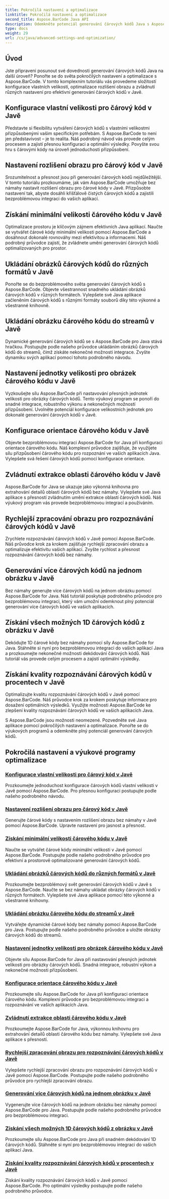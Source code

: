 ```yaml
---
title: Pokročilá nastavení a optimalizace
linktitle: Pokročilá nastavení a optimalizace
second_title: Aspose.BarCode Java API
description: Odemkněte potenciál generování čárových kódů Java s Aspose.BarCode. Nakonfigurujte vlastní velikosti, optimalizujte rozlišení obrazu a nastavení hlavního čárového kódu pro bezproblémovou integraci.
type: docs
weight: 29
url: /cs/java/advanced-settings-and-optimization/
---
```


## Úvod

Jste připraveni posunout své dovednosti generování čárových kódů Java na další úroveň? Ponořte se do světa pokročilých nastavení a optimalizace s Aspose.BarCode. V tomto komplexním tutoriálu vás provedeme složitostí konfigurace vlastních velikostí, optimalizace rozlišení obrazu a zvládnutí různých nastavení pro efektivní generování čárových kódů v Javě.

## Konfigurace vlastní velikosti pro čárový kód v Javě

Představte si flexibilitu vytváření čárových kódů s vlastními velikostmi přizpůsobenými vašim specifickým potřebám. S Aspose.BarCode to není jen představivost – je to realita. Náš podrobný návod vás provede celým procesem a zajistí přesnou konfiguraci a optimální výsledky. Povyšte svou hru s čárovými kódy na úroveň jednoduchosti přizpůsobení.

## Nastavení rozlišení obrazu pro čárový kód v Javě

Srozumitelnost a přesnost jsou při generování čárových kódů nejdůležitější. V tomto tutoriálu prozkoumáme, jak vám Aspose.BarCode umožňuje bez námahy nastavit rozlišení obrazu pro čárové kódy v Javě. Přizpůsobte nastavení tak, abyste dosáhli křišťálově čistých čárových kódů a zajistili bezproblémovou integraci do vašich aplikací.

## Získání minimální velikosti čárového kódu v Javě

Optimalizace prostoru je klíčovým zájmem efektivních Java aplikací. Naučte se vytvářet čárové kódy minimální velikosti pomocí Aspose.BarCode a dosáhnout dokonalé rovnováhy mezi efektivitou a informacemi. Náš podrobný průvodce zajistí, že zvládnete umění generování čárových kódů optimalizovaných pro prostor.

## Ukládání obrázků čárových kódů do různých formátů v Javě

Ponořte se do bezproblémového světa generování čárových kódů s Aspose.BarCode. Objevte všestrannost snadného ukládání obrázků čárových kódů v různých formátech. Vylepšete své Java aplikace začleněním čárových kódů s různými formáty souborů díky této výkonné a všestranné knihovně.

## Ukládání obrázku čárového kódu do streamů v Javě

Dynamické generování čárových kódů se s Aspose.BarCode pro Java stává hračkou. Postupujte podle našeho průvodce ukládáním obrázků čárových kódů do streamů, čímž získáte nekonečné možnosti integrace. Zvyšte dynamiku svých aplikací pomocí tohoto podrobného návodu.

## Nastavení jednotky velikosti pro obrázek čárového kódu v Javě

Vyzkoušejte sílu Aspose.BarCode při nastavování přesných jednotek velikosti pro obrázky čárových kódů. Tento výukový program se ponoří do snadné integrace, robustního výkonu a nekonečných možností přizpůsobení. Uvolněte potenciál konfigurace velikostních jednotek pro dokonalé generování čárových kódů v Javě.

## Konfigurace orientace čárového kódu v Javě

Objevte bezproblémovou integraci Aspose.BarCode for Java při konfiguraci orientace čárového kódu. Náš komplexní průvodce zajišťuje, že využijete sílu přizpůsobení čárového kódu pro rozpoznání ve vašich aplikacích Java. Vylepšete svá řešení čárových kódů pomocí konfigurace orientace.

## Zvládnutí extrakce oblasti čárového kódu v Javě

Aspose.BarCode for Java se ukazuje jako výkonná knihovna pro extrahování detailů oblasti čárových kódů bez námahy. Vylepšete své Java aplikace s přesností zvládnutím umění extrakce oblastí čárových kódů. Náš výukový program vás provede bezproblémovou integrací a používáním.

## Rychlejší zpracování obrazu pro rozpoznávání čárových kódů v Javě

Zrychlete rozpoznávání čárových kódů v Javě pomocí Aspose.BarCode. Náš průvodce krok za krokem zajišťuje rychlejší zpracování obrazu a optimalizuje efektivitu vašich aplikací. Zvyšte rychlost a přesnost rozpoznávání čárových kódů bez námahy.

## Generování více čárových kódů na jednom obrázku v Javě

Bez námahy generujte více čárových kódů na jednom obrázku pomocí Aspose.BarCode for Java. Náš tutoriál poskytuje podrobného průvodce pro bezproblémovou integraci, který vám umožní odemknout plný potenciál generování více čárových kódů ve vašich aplikacích.

## Získání všech možných 1D čárových kódů z obrázku v Javě

Dekódujte 1D čárové kódy bez námahy pomocí síly Aspose.BarCode for Java. Stáhněte si nyní pro bezproblémovou integraci do vašich aplikací Java a prozkoumejte nekonečné možnosti dekódování čárových kódů. Náš tutoriál vás provede celým procesem a zajistí optimální výsledky.

## Získání kvality rozpoznávání čárových kódů v procentech v Javě

Optimalizujte kvalitu rozpoznávání čárových kódů v Javě pomocí Aspose.BarCode. Náš průvodce krok za krokem poskytuje informace pro dosažení optimálních výsledků. Využijte možnosti Aspose.BarCode ke zlepšení kvality rozpoznávání čárových kódů ve vašich aplikacích Java.

S Aspose.BarCode jsou možnosti neomezené. Pozvedněte své Java aplikace pomocí pokročilých nastavení a optimalizace. Ponořte se do výukových programů a odemkněte plný potenciál generování čárových kódů.
## Pokročilá nastavení a výukové programy optimalizace
### [Konfigurace vlastní velikosti pro čárový kód v Javě](./configuring-custom-size-barcode/)
Prozkoumejte jednoduchost konfigurace čárových kódů vlastní velikosti v Javě pomocí Aspose.BarCode. Pro přesnou konfiguraci postupujte podle našeho podrobného návodu.
### [Nastavení rozlišení obrazu pro čárový kód v Javě](./setting-image-resolution-barcode/)
Generujte čárové kódy s nastavením rozlišení obrazu bez námahy v Javě pomocí Aspose.BarCode. Upravte nastavení pro jasnost a přesnost.
### [Získání minimální velikosti čárového kódu v Javě](./getting-minimum-barcode-size/)
Naučte se vytvářet čárové kódy minimální velikosti v Javě pomocí Aspose.BarCode. Postupujte podle našeho podrobného průvodce pro efektivní a prostorově optimalizované generování čárových kódů.
### [Ukládání obrázků čárových kódů do různých formátů v Javě](./saving-barcode-images-different-formats/)
Prozkoumejte bezproblémový svět generování čárových kódů v Javě s Aspose.BarCode. Naučte se bez námahy ukládat obrázky čárových kódů v různých formátech. Vylepšete své Java aplikace pomocí této výkonné a všestranné knihovny.
### [Ukládání obrázku čárového kódu do streamů v Javě](./saving-barcode-image-streams/)
Vytvářejte dynamické čárové kódy bez námahy pomocí Aspose.BarCode pro Java. Postupujte podle našeho podrobného průvodce a uložte obrázky čárových kódů do streamů.
### [Nastavení jednotky velikosti pro obrázek čárového kódu v Javě](./setting-size-unit-barcode-image/)
Objevte sílu Aspose.BarCode for Java při nastavování přesných jednotek velikosti pro obrázky čárových kódů. Snadná integrace, robustní výkon a nekonečné možnosti přizpůsobení.
### [Konfigurace orientace čárového kódu v Javě](./configuring-barcode-orientation/)
Prozkoumejte sílu Aspose.BarCode for Java při konfiguraci orientace čárového kódu. Komplexní průvodce pro bezproblémovou integraci a rozpoznávání ve vašich aplikacích Java.
### [Zvládnutí extrakce oblasti čárového kódu v Javě](./extracting-barcode-region-information/)
Prozkoumejte Aspose.BarCode for Java, výkonnou knihovnu pro extrahování detailů oblasti čárového kódu bez námahy. Vylepšete své Java aplikace s přesností.
### [Rychlejší zpracování obrazu pro rozpoznávání čárových kódů v Javě](./faster-image-processing-barcode-recognition/)
Vylepšete rychlejší zpracování obrazu pro rozpoznávání čárových kódů v Javě pomocí Aspose.BarCode. Postupujte podle našeho podrobného průvodce pro rychlejší zpracování obrazu.
### [Generování více čárových kódů na jednom obrázku v Javě](./generating-multiple-barcodes-single-image/)
Vygenerujte více čárových kódů na jednom obrázku bez námahy pomocí Aspose.BarCode pro Java. Postupujte podle našeho podrobného průvodce pro bezproblémovou integraci.
### [Získání všech možných 1D čárových kódů z obrázku v Javě](./getting-all-possible-1d-barcodes-image/)
Prozkoumejte sílu Aspose.BarCode pro Java při snadném dekódování 1D čárových kódů. Stáhněte si nyní pro bezproblémovou integraci do vašich aplikací Java.
### [Získání kvality rozpoznávání čárových kódů v procentech v Javě](./getting-barcode-recognition-quality-percent/)
Získání kvality rozpoznávání čárových kódů v Javě pomocí Aspose.BarCode. Pro optimální výsledky postupujte podle našeho podrobného průvodce.
